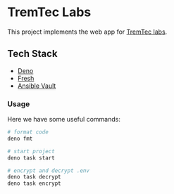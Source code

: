 # TremTec Labs

This project implements the web app for
[TremTec labs](https://labs.tremtec.com).

## Tech Stack

- [Deno](https://deno.land/)
- [Fresh](https://fresh.deno.dev/)
- [Ansible Vault](https://docs.ansible.com/ansible/latest/vault_guide/)

### Usage

Here we have some useful commands:

```sh
# format code
deno fmt

# start project
deno task start

# encrypt and decrypt .env
deno task decrypt
deno task encrypt
```
